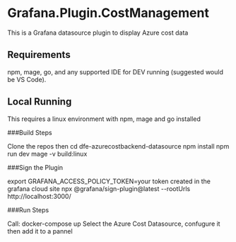 # Grafana.Plugin.CostManagement
This is a Grafana datasource plugin to display Azure cost data

## Requirements

npm, mage, go, and any supported IDE for DEV running (suggested would be VS Code).

## Local Running

This requires a linux environment with npm, mage and go installed

###Build Steps

Clone the repos then cd  dfe-azurecostbackend-datasource
npm install 
npm run dev
mage -v build:linux

###Sign the Plugin

export GRAFANA_ACCESS_POLICY_TOKEN=your token created in the grafana cloud site
npx @grafana/sign-plugin@latest --rootUrls http://localhost:3000/

###Run Steps

Call: docker-compose up
Select the Azure Cost Datasource, confugure it then add it to a pannel